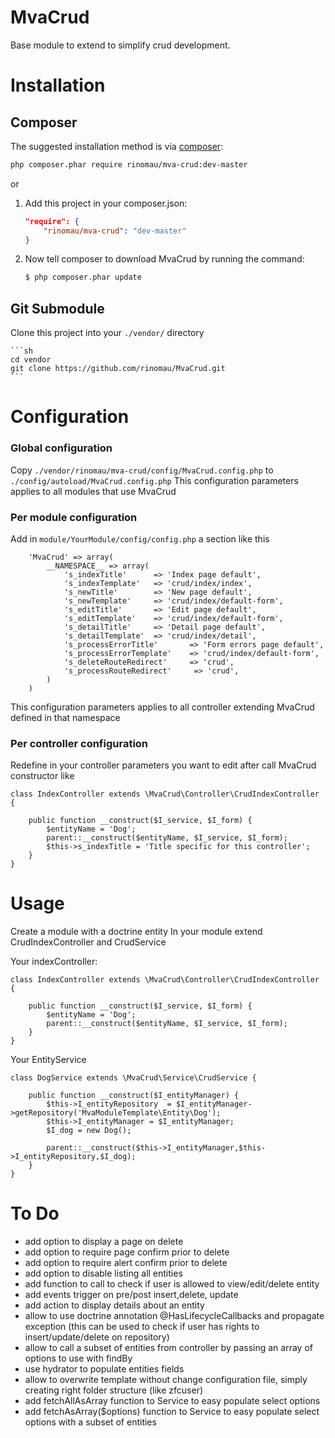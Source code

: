 MvaCrud
========
Base module to extend to simplify crud development.

Installation
============
## Composer

The suggested installation method is via [composer](http://getcomposer.org/):

```sh
php composer.phar require rinomau/mva-crud:dev-master
```

or

1. Add this project in your composer.json:

    ```json
    "require": {
        "rinomau/mva-crud": "dev-master"
    }
    ```

2. Now tell composer to download MvaCrud by running the command:

    ```bash
    $ php composer.phar update
    ```

## Git Submodule

 Clone this project into your `./vendor/` directory

    ```sh
    cd vendor
    git clone https://github.com/rinomau/MvaCrud.git
    ```

Configuration
=============
### Global configuration
Copy `./vendor/rinomau/mva-crud/config/MvaCrud.config.php` to `./config/autoload/MvaCrud.config.php`
This configuration parameters applies to all modules that use MvaCrud

### Per module configuration
Add in `module/YourModule/config/config.php` a section like this

```
    'MvaCrud' => array(
        __NAMESPACE__ => array(
            's_indexTitle'      => 'Index page default',
            's_indexTemplate'   => 'crud/index/index',
            's_newTitle'        => 'New page default',
            's_newTemplate'     => 'crud/index/default-form',
            's_editTitle'       => 'Edit page default',
            's_editTemplate'    => 'crud/index/default-form',
            's_detailTitle'     => 'Detail page default',
            's_detailTemplate'  => 'crud/index/detail',
            's_processErrorTitle'       => 'Form errors page default',
            's_processErrorTemplate'    => 'crud/index/default-form',
            's_deleteRouteRedirect'     => 'crud',
            's_processRouteRedirect'     => 'crud',
        )
    )
```
This configuration parameters applies to all controller extending MvaCrud defined in that namespace

### Per controller configuration
Redefine in your controller parameters you want to edit after call MvaCrud constructor like

```
class IndexController extends \MvaCrud\Controller\CrudIndexController {
    
    public function __construct($I_service, $I_form) {
        $entityName = 'Dog';
        parent::__construct($entityName, $I_service, $I_form);
        $this->s_indexTitle = 'Title specific for this controller';
    }
}
```


Usage
=====
Create a module with a doctrine entity
In your module extend CrudIndexController and CrudService

Your indexController:
```
class IndexController extends \MvaCrud\Controller\CrudIndexController {
    
    public function __construct($I_service, $I_form) {
        $entityName = 'Dog';
        parent::__construct($entityName, $I_service, $I_form);
    }
}
```
Your EntityService
```
class DogService extends \MvaCrud\Service\CrudService {
    
    public function __construct($I_entityManager) {
        $this->I_entityRepository  = $I_entityManager->getRepository('MvaModuleTemplate\Entity\Dog');
        $this->I_entityManager = $I_entityManager;
        $I_dog = new Dog();

        parent::__construct($this->I_entityManager,$this->I_entityRepository,$I_dog);
    }
}
```
To Do
=====
- add option to display a page on delete
- add option to require page confirm prior to delete
- add option to require alert confirm  prior to delete
- add option to disable listing all entities
- add function to call to check if user is allowed to view/edit/delete entity
- add events trigger on pre/post insert,delete, update
- add action to display details about an entity
- allow to use doctrine annotation @HasLifecycleCallbacks and propagate exception (this can be used to check if user has rights to insert/update/delete on repository)
- allow to call a subset of entities from controller by passing an array of options to use with findBy
- use hydrator to populate entities fields
- allow to overwrite template without change configuration file, simply creating right folder structure (like zfcuser)
- add fetchAllAsArray function to Service to easy populate select options
- add fetchAsArray($options) function to Service to easy populate select options with a subset of entities
